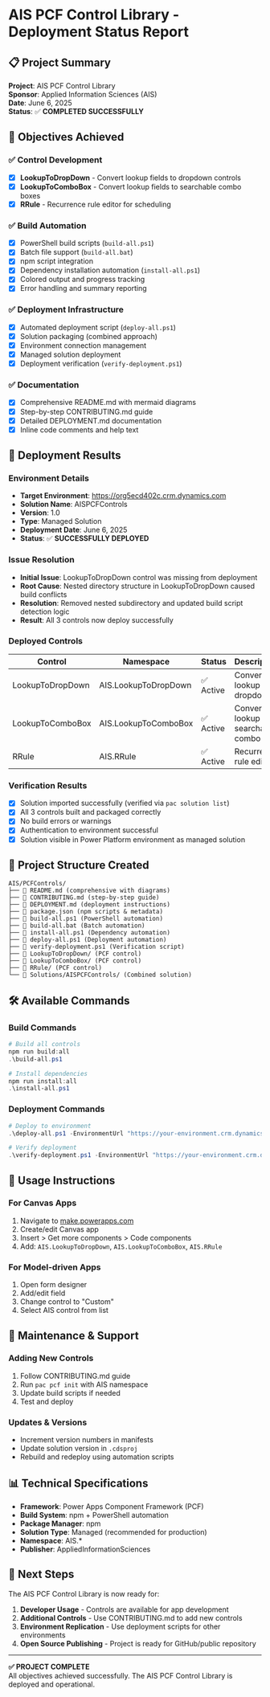# AIS PCF Control Library - Deployment Status Report

## 📋 Project Summary

**Project**: AIS PCF Control Library  
**Sponsor**: Applied Information Sciences (AIS)  
**Date**: June 6, 2025  
**Status**: ✅ **COMPLETED SUCCESSFULLY**

## 🎯 Objectives Achieved

### ✅ Control Development
- [x] **LookupToDropDown** - Convert lookup fields to dropdown controls
- [x] **LookupToComboBox** - Convert lookup fields to searchable combo boxes  
- [x] **RRule** - Recurrence rule editor for scheduling

### ✅ Build Automation
- [x] PowerShell build scripts (`build-all.ps1`)
- [x] Batch file support (`build-all.bat`)
- [x] npm script integration
- [x] Dependency installation automation (`install-all.ps1`)
- [x] Colored output and progress tracking
- [x] Error handling and summary reporting

### ✅ Deployment Infrastructure
- [x] Automated deployment script (`deploy-all.ps1`)
- [x] Solution packaging (combined approach)
- [x] Environment connection management
- [x] Managed solution deployment
- [x] Deployment verification (`verify-deployment.ps1`)

### ✅ Documentation
- [x] Comprehensive README.md with mermaid diagrams
- [x] Step-by-step CONTRIBUTING.md guide
- [x] Detailed DEPLOYMENT.md documentation
- [x] Inline code comments and help text

## 🚀 Deployment Results

### Environment Details
- **Target Environment**: https://org5ecd402c.crm.dynamics.com
- **Solution Name**: AISPCFControls
- **Version**: 1.0
- **Type**: Managed Solution
- **Deployment Date**: June 6, 2025
- **Status**: ✅ **SUCCESSFULLY DEPLOYED**

### Issue Resolution
- **Initial Issue**: LookupToDropDown control was missing from deployment
- **Root Cause**: Nested directory structure in LookupToDropDown caused build conflicts
- **Resolution**: Removed nested subdirectory and updated build script detection logic
- **Result**: All 3 controls now deploy successfully

### Deployed Controls
| Control | Namespace | Status | Description |
|---------|-----------|---------|-------------|
| LookupToDropDown | AIS.LookupToDropDown | ✅ Active | Converts lookup to dropdown |
| LookupToComboBox | AIS.LookupToComboBox | ✅ Active | Converts lookup to searchable combo |
| RRule | AIS.RRule | ✅ Active | Recurrence rule editor |

### Verification Results
- [x] Solution imported successfully (verified via `pac solution list`)
- [x] All 3 controls built and packaged correctly  
- [x] No build errors or warnings
- [x] Authentication to environment successful
- [x] Solution visible in Power Platform environment as managed solution

## 📁 Project Structure Created

```
AIS/PCFControls/
├── 📄 README.md (comprehensive with diagrams)
├── 📄 CONTRIBUTING.md (step-by-step guide)
├── 📄 DEPLOYMENT.md (deployment instructions)
├── 📄 package.json (npm scripts & metadata)
├── 🔧 build-all.ps1 (PowerShell automation)
├── 🔧 build-all.bat (Batch automation)
├── 🔧 install-all.ps1 (Dependency automation)
├── 🔧 deploy-all.ps1 (Deployment automation)
├── 🔧 verify-deployment.ps1 (Verification script)
├── 📁 LookupToDropDown/ (PCF control)
├── 📁 LookupToComboBox/ (PCF control)
├── 📁 RRule/ (PCF control)
└── 📁 Solutions/AISPCFControls/ (Combined solution)
```

## 🛠️ Available Commands

### Build Commands
```powershell
# Build all controls
npm run build:all
.\build-all.ps1

# Install dependencies
npm run install:all
.\install-all.ps1
```

### Deployment Commands
```powershell
# Deploy to environment
.\deploy-all.ps1 -EnvironmentUrl "https://your-environment.crm.dynamics.com"

# Verify deployment
.\verify-deployment.ps1 -EnvironmentUrl "https://your-environment.crm.dynamics.com"
```

## 👥 Usage Instructions

### For Canvas Apps
1. Navigate to [make.powerapps.com](https://make.powerapps.com)
2. Create/edit Canvas app
3. Insert > Get more components > Code components
4. Add: `AIS.LookupToDropDown`, `AIS.LookupToComboBox`, `AIS.RRule`

### For Model-driven Apps
1. Open form designer
2. Add/edit field
3. Change control to "Custom" 
4. Select AIS control from list

## 🔧 Maintenance & Support

### Adding New Controls
1. Follow CONTRIBUTING.md guide
2. Run `pac pcf init` with AIS namespace
3. Update build scripts if needed
4. Test and deploy

### Updates & Versions
- Increment version numbers in manifests
- Update solution version in `.cdsproj`
- Rebuild and redeploy using automation scripts

## 📊 Technical Specifications

- **Framework**: Power Apps Component Framework (PCF)
- **Build System**: npm + PowerShell automation
- **Package Manager**: npm
- **Solution Type**: Managed (recommended for production)
- **Namespace**: AIS.*
- **Publisher**: AppliedInformationSciences

## 🎉 Next Steps

The AIS PCF Control Library is now ready for:

1. **Developer Usage** - Controls are available for app development
2. **Additional Controls** - Use CONTRIBUTING.md to add new controls
3. **Environment Replication** - Use deployment scripts for other environments
4. **Open Source Publishing** - Project is ready for GitHub/public repository

---

**✅ PROJECT COMPLETE**  
All objectives achieved successfully. The AIS PCF Control Library is deployed and operational.
